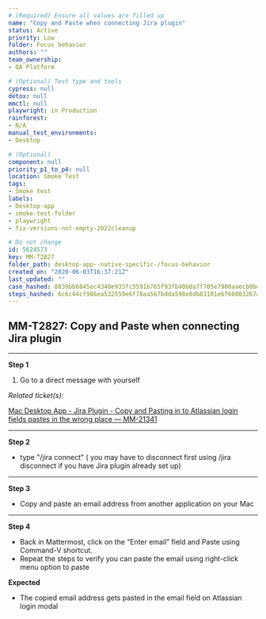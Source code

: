 ```yaml
---
# (Required) Ensure all values are filled up
name: "Copy and Paste when connecting Jira plugin"
status: Active
priority: Low
folder: Focus behavior
authors: ""
team_ownership: 
- QA Platform

# (Optional) Test type and tools
cypress: null
detox: null
mmctl: null
playwright: in Production
rainforest: 
- N/A
manual_test_environments: 
- Desktop

# (Optional)
component: null
priority_p1_to_p4: null
location: Smoke Test
tags: 
- Smoke test
labels: 
- Desktop-app
- smoke-test-folder
- playwright
- fix-versions-not-empty-2022cleanup

# Do not change
id: 5624573
key: MM-T2827
folder_path: desktop-app--native-specific-/focus-behavior
created_on: "2020-06-03T16:37:21Z"
last_updated: ""
case_hashed: 8839bb6845ec4340e933fc5591b765f93fb40b0a7f705e7900aaecb0bc76898bdc5947ef1d3980e23b5e4c3f8c480f32
steps_hashed: 6c6c44cf986ea532559e6f78aa567bdda598e8db83101ebf60803267a9987d21a68aebb0595dde0975e26458820d046f
---
```


## MM-T2827: Copy and Paste when connecting Jira plugin

---

**Step 1**

1. Go to a direct message with yourself

_Related ticket(s):_

[Mac Desktop App - Jira Plugin - Copy and Pasting in to Atlassian login fields pastes in the wrong place — MM-21341](https://mattermost.atlassian.net/browse/MM-21341)

---

**Step 2**

- type "/jira connect" ( you may have to disconnect first using /jira disconnect if you have Jira plugin already set up)

---

**Step 3**

- Copy and paste an email address from another application on your Mac

---

**Step 4**

- Back in Mattermost, click on the “Enter email” field and Paste using Command-V shortcut.
- Repeat the steps to verify you can paste the email using right-click menu option to paste

**Expected**

- The copied email address gets pasted in the email field on Atlassian login modal
